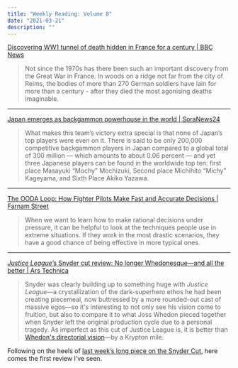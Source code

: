 ```yaml
---
title: "Weekly Reading: Volume 8"
date: "2021-03-21"
description: ""
---
```


[Discovering WW1 tunnel of death hidden in France for a century | BBC News](https://www.bbc.com/news/world-europe-56370510)

> Not since the 1970s has there been such an important discovery from the Great War in France. In woods on a ridge not far from the city of Reims, the bodies of more than 270 German soldiers have lain for more than a century - after they died the most agonising deaths imaginable.

- - -

[Japan emerges as backgammon powerhouse in the world | SoraNews24](https://soranews24.com/2021/03/15/japan-emerges-as-a-backgammon-powerhouse-in-the-world/)

> What makes this team’s victory extra special is that none of Japan’s top players were even on it. There is said to be only 200,000 competitive backgammon players in Japan compared to a global total of 300 million — which amounts to about 0.06 percent — and yet three Japanese players can be found in the worldwide top ten: first place Masayuki “Mochy” Mochizuki, Second place Michihito “Michy” Kageyama, and Sixth Place Akiko Yazawa.


- - - 

[The OODA Loop: How Fighter Pilots Make Fast and Accurate Decisions | Farnam Street](https://fs.blog/2021/03/ooda-loop/)

> When we want to learn how to make rational decisions under pressure, it can be helpful to look at the techniques people use in extreme situations. If they work in the most drastic scenarios, they have a good chance of being effective in more typical ones. 

- - -

[*Justice League*’s Snyder cut review: No longer Whedonesque—and all the better | Ars Technica](https://arstechnica.com/gaming/2021/03/justice-leagues-snyder-cut-review-no-longer-whedonesque-and-all-the-better/)

> Snyder was clearly building up to something huge with *Justice League*—a crystallization of the dark-superhero ethos he had been creating piecemeal, now buttressed by a more rounded-out cast of massive egos—so it's interesting to not only see his vision come to fruition, but also to compare it to what Joss Whedon pieced together when Snyder left the original production cycle due to a personal tragedy. As imperfect as this cut of Justice League is, it is better than [Whedon's directorial vision](https://arstechnica.com/gaming/2017/11/justice-league-review-who-will-avenge-these-short-changed-heroes/)—by a Krypton mile.

Following on the heels of [last week’s long piece on the Snyder Cut](volume-7), here comes the first review I’ve seen. 
